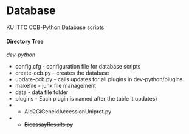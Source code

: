 # Database
KU ITTC CCB-Python Database scripts

#### Directory Tree
*dev-python*
- config.cfg - configuration file for database scripts
- create-ccb.py - creates the database
- update-ccb.py - calls updates for all plugins in dev-python/plugins
- makefile      - junk file management
- data          - data file folder
- plugins - Each plugin is named after the table it updates)
- - Aid2GiGeneidAccessionUniprot.py
- - ~~BioassayResults.py~~
